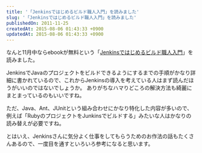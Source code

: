 ```yaml
---
title: '「Jenkinsではじめるビルド職人入門」を読みました'
slug: '「Jenkinsではじめるビルド職人入門」を読みました'
publishedOn: 2011-11-25
createdAt: 2015-08-06 01:43:33 +0900
updatedAt: 2015-08-06 01:43:33 +0900
---
```

なんと11月中ならebookが無料という「[Jenkinsではじめるビルド職人入門](https://gihyo.jp/dp/ebook/2011/978-4-7741-4952-3)」を読みました。

JenkinsでJavaのプロジェクトをビルドできるようにするまでの手順がかなり詳細に書かれているので、これからJenkinsの導入を考えている人はまず読んだほうがいいのではないでしょうか。
ありがちなハマりどころの解決方法も綺麗にまとまっているのもいいですね。

ただ、Java、Ant、JUnitという組み合わせにかなり特化した内容が多いので、例えば「RubyのプロジェクトをJunkinsでビルドする」みたいな人はかなりの読み替えが必要ですね。

とはいえ、Jenkinsさんに気分よく仕事をしてもらうためのお作法の話もたくさんあるので、一度目を通すといろいろ参考になると思います。
